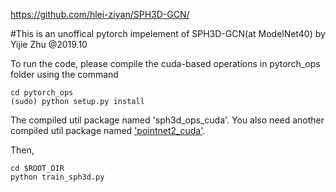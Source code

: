 https://github.com/hlei-ziyan/SPH3D-GCN/


#This is an unoffical pytorch impelement of SPH3D-GCN(at ModelNet40) by Yijie Zhu @2019.10


To run the code, please compile the cuda-based operations in pytorch_ops folder using the command
```
cd pytorch_ops
(sudo) python setup.py install
```
The compiled util package named 'sph3d_ops_cuda'. You also need another compiled util package named ['pointnet2_cuda'](https://github.com/erikwijmans/Pointnet2_PyTorch).

Then,
```
cd $ROOT_DIR
python train_sph3d.py
```


